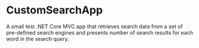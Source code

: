 # CustomSearchApp
A small test .NET Core MVC app that retrieves search data from a set of pre-defined search engines and presents number of search results for each word in the search query.
